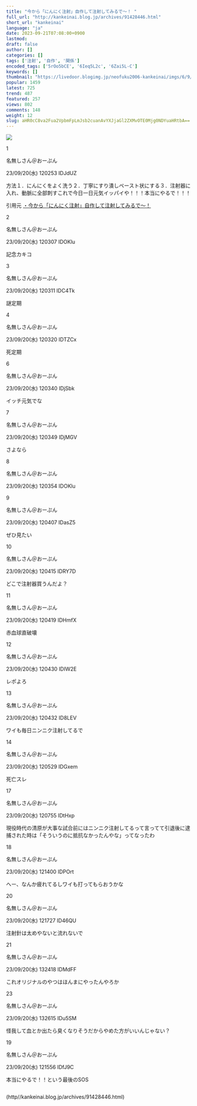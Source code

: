 ```yaml
---
title: "今から「にんにく注射」自作して注射してみるで～！ "
full_url: "http://kankeinai.blog.jp/archives/91428446.html"
short_url: "kankeinai"
language: "ja"
date: 2023-09-21T07:08:00+0900
lastmod: 
draft: false
author: []
categories: []
tags: ['注射', '自作', '関係']
encoded_tags: ['5rOo5bCE', '6Ieq5L2c', '6Zai5L-C']
keywords: []
thumbnail: "https://livedoor.blogimg.jp/neofuku2006-kankeinai/imgs/6/9/6926724d-s.jpg"
popular: 1459
latest: 725
trend: 487
featured: 257
views: 802
comments: 148
weight: 12
slug: aHR0cC8va2Fua2VpbmFpLmJsb2cuanAvYXJjaGl2ZXMvOTE0Mjg0NDYuaHRtbA==
---
```


![](https://livedoor.blogimg.jp/neofuku2006-kankeinai/imgs/6/9/6926724d-s.jpg)

<div><p class='t_h'>1 <p>名無しさん＠おーぷん</p> <p> 23/09/20(水) 120253 IDJdUZ</p></p><p class='t_b'> 方法１．にんにくをよく洗う２．丁寧にすり潰しペースト状にする３．注射器に入れ、動脈に全部刺すこれで今日一日元気イッパイや！！！本当にやるで！！！ </p><p>引用元 <a href='http//2chspa.com/thread/livejupiter/1695178973' target='_blank'>・</a><a href='https//hayabusa.open2ch.net/test/read.cgi/livejupiter/1695178973/' target='_blank'>今から「にんにく注射」自作して注射してみるで～！</a></p><p class='t_h'>2 <p>名無しさん＠おーぷん</p> <p> 23/09/20(水) 120307 IDOKlu</p></p> <p class='t_b'> 記念カキコ </p> <p class='t_h'>3 <p>名無しさん＠おーぷん</p> <p> 23/09/20(水) 120311 IDC4Tk</p></p> <p class='t_b'> 謎定期 </p> <p class='t_h'>4 <p>名無しさん＠おーぷん</p> <p> 23/09/20(水) 120320 IDTZCx</p></p> <p class='t_b'> 死定期 </p> <p class='t_h'>6 <p>名無しさん＠おーぷん</p> <p> 23/09/20(水) 120340 IDjSbk</p></p> <p class='t_b'> イッチ元気でな </p> <p class='t_h'>7 <p>名無しさん＠おーぷん</p> <p> 23/09/20(水) 120349 IDjMGV</p></p> <p class='t_b'> さよなら </p> <p class='t_h'>8 <p>名無しさん＠おーぷん</p> <p> 23/09/20(水) 120354 IDOKlu</p></p> <p class='t_h'>9 <p>名無しさん＠おーぷん</p> <p> 23/09/20(水) 120407 IDasZ5</p></p> <p class='t_b'> ぜひ見たい </p> <p class='t_h'>10 <p>名無しさん＠おーぷん</p> <p> 23/09/20(水) 120415 IDRY7D</p></p> <p class='t_b'> どこで注射器買うんだよ？ </p> <p class='t_h'>11 <p>名無しさん＠おーぷん</p> <p> 23/09/20(水) 120419 IDHmfX</p></p> <p class='t_b'> 赤血球直破壊 </p> <p class='t_h'>12 <p>名無しさん＠おーぷん</p> <p> 23/09/20(水) 120430 IDIW2E</p></p> <p class='t_b'> レポよろ </p> <p class='t_h'>13 <p>名無しさん＠おーぷん</p> <p> 23/09/20(水) 120432 ID8LEV</p></p> <p class='t_b'> ワイも毎日ニンニク注射してるで </p> <p class='t_h'>14 <p>名無しさん＠おーぷん</p> <p> 23/09/20(水) 120529 IDGxem</p></p> <p class='t_b'> 死亡スレ </p> <p class='t_h'>17 <p>名無しさん＠おーぷん</p> <p> 23/09/20(水) 120755 IDtHxp</p></p> <p class='t_b'> 現役時代の清原が大事な試合前にはニンニク注射してるって言ってて引退後に逮捕された時は「そういうのに抵抗なかったんやな」ってなったわ </p> <p class='t_h'>18 <p>名無しさん＠おーぷん</p> <p> 23/09/20(水) 121400 IDPOrt</p></p> <p class='t_b'> へー、なんか疲れてるしワイも打ってもらおうかな </p> <p class='t_h'>20 <p>名無しさん＠おーぷん</p> <p> 23/09/20(水) 121727 ID46QU</p></p> <p class='t_b'> 注射針は太めやないと流れないで </p> <p class='t_h'>21 <p>名無しさん＠おーぷん</p> <p> 23/09/20(水) 132418 IDMdFF</p></p> <p class='t_b'> これオリジナルのやつはほんまにやったんやろか </p> <p class='t_h'>23 <p>名無しさん＠おーぷん</p> <p> 23/09/20(水) 132615 IDu5SM</p></p> <p class='t_b'> 怪我して血とか出たら臭くなりそうだからやめた方がいいんじゃない？ </p> <p class='t_h'>19 <p>名無しさん＠おーぷん</p> <p> 23/09/20(水) 121556 IDfJ9C</p></p> <p class='t_b'> 本当にやるで！！という最後のSOS </p> <img border='0' width='1' height='1' src='https//www11.a8.net/0.gif?a8mat=2BJK9W+3WIBJM+249K+BWGDT' alt=''> </div>

(http//kankeinai.blog.jp/archives/91428446.html)
